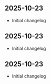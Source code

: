 ## 2025-10-23
- Initial changelog

## 2025-10-23
- Initial changelog

## 2025-10-23
- Initial changelog


